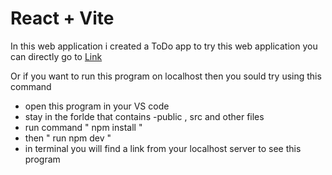 # React + Vite

In this web application i created a ToDo app 
to try this web application you can directly go to [Link](https://todoforvineet.netlify.app/)

Or if you want to run this program on localhost then you sould try using this command


<ul>
  <li>open this program in your VS code</li>
  <li>stay in the forlde that contains -public , src and other files</li>
  <li>run command " npm install "</li>
  <li>then " run npm dev "</li>
  <li>in terminal you will find a link  from your localhost server to see this program</li>
</ul>
